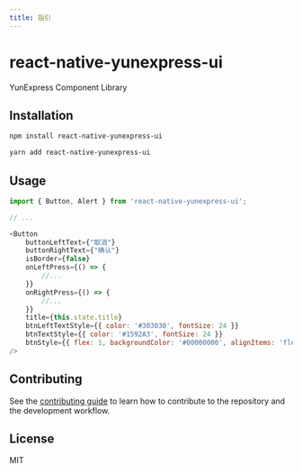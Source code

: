 ```yaml
---
title: 指引
---
```

# react-native-yunexpress-ui

YunExpress Component Library

## Installation

```sh
npm install react-native-yunexpress-ui
```

```sh
yarn add react-native-yunexpress-ui
```

## Usage

```js
import { Button, Alert } from 'react-native-yunexpress-ui';

// ...

<Button
    buttonLeftText={"取消"}
    buttonRightText={"确认"}
    isBorder={false}
    onLeftPress={() => {
        //...
    }}
    onRightPress={() => {
        //...
    }}
    title={this.state.title}
    btnLeftTextStyle={{ color: '#303030', fontSize: 24 }}
    btnTextStyle={{ color: '#1592A3', fontSize: 24 }}
    btnStyle={{ flex: 1, backgroundColor: '#00000000', alignItems: 'flex-start', paddingTop: 10 }}
/>
```

## Contributing

See the [contributing guide](CONTRIBUTING.md) to learn how to contribute to the repository and the development workflow.

## License

MIT
